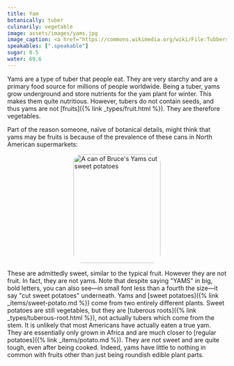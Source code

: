 ```yaml
---
title: Yam
botanically: tuber
culinarily: vegetable
image: assets/images/yams.jpg
image_caption: <a href="https://commons.wikimedia.org/wiki/File:Tubbers_of_yam_from_Damongo.jpg">Photo by Shahadusadik</a> under <a href="https://creativecommons.org/licenses/by-sa/4.0/">CC BY-SA 4.0</a>
speakables: [".speakable"]
sugar: 0.5
water: 69.6
---
```

Yams are a type of tuber that people eat. They are very starchy and are a primary food source for millions of people worldwide. Being a tuber, yams grow underground and store nutrients for the yam plant for winter. This makes them quite nutritious. However, tubers do not contain seeds, and thus <span class="speakable">yams are not [fruits]({% link _types/fruit.html %}). They are therefore vegetables.</span>

Part of the reason someone, naïve of botanical details, might think that yams may be fruits is because of the prevalence of these cans in North American supermarkets:

<a href="https://www.amazon.com/Bruces-Sweet-Potatoes-Bruce-Foods/dp/B00U9VXI90?&linkCode=li3&tag=mminer2370f-20&linkId=5a191e7eeb22f3bd79aa94e93ee5e8aa&language=en_US&ref_=as_li_ss_il" target="_blank" id="can-link" style="display: block; margin: auto; width: 200px;"><img src="//ws-na.amazon-adsystem.com/widgets/q?_encoding=UTF8&ASIN=B00U9VXI90&Format=_SL250_&ID=AsinImage&MarketPlace=US&ServiceVersion=20070822&WS=1&tag=mminer2370f-20&language=en_US" alt="A can of Bruce's Yams cut sweet potatoes" style="border-radius: 20px; width: 200px; height: 250px; object-fit: cover;"></a><img src="https://ir-na.amazon-adsystem.com/e/ir?t=mminer2370f-20&language=en_US&l=li3&o=1&a=B00U9VXI90" width="1" height="1" alt="" style="border:none !important; margin:0px !important;"><style>#can-link:hover { filter: none; }</style>

These are admittedly sweet, similar to the typical fruit. However they are not fruit. In fact, they are not yams. Note that despite saying "YAMS" in big, bold letters, you can also see—in small font less than a fourth the size—it say "cut sweet potatoes" underneath. Yams and [sweet potatoes]({% link _items/sweet-potato.md %}) come from two entirely different plants. Sweet potatoes are still vegetables, but they are [tuberous roots]({% link _types/tuberous-root.html %}), not actually tubers which come from the stem. It is unlikely that most Americans have actually eaten a true yam. They are essentially only grown in Africa and are much closer to [regular potatoes]({% link _items/potato.md %}). They are not sweet and are quite tough, even after being cooked. Indeed, yams have little to nothing in common with fruits other than just being roundish edible plant parts.